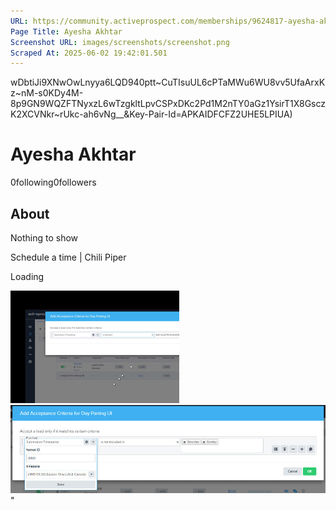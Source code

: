 ```yaml
---
URL: https://community.activeprospect.com/memberships/9624817-ayesha-akhtar
Page Title: Ayesha Akhtar
Screenshot URL: images/screenshots/screenshot.png
Scraped At: 2025-06-02 19:42:01.501
---
```

wDbtiJi9XNwOwLnyya6LQD940ptt~CuTIsuUL6cPTaMWu6WU8vv5UfaArxKz~nM-s0KDy4M-8p9GN9WQZFTNyxzL6wTzgkltLpvCSPxDKc2Pd1M2nTY0aGz1YsirT1X8GsczK2XCVNkr~rUkc-ah6vNg__&Key-Pair-Id=APKAIDFCFZ2UHE5LPIUA)

# Ayesha Akhtar

0following0followers

## About

Nothing to show

Schedule a time \| Chili Piper

Loading

![](images/image-1.png)![](images/image-2.png)"
